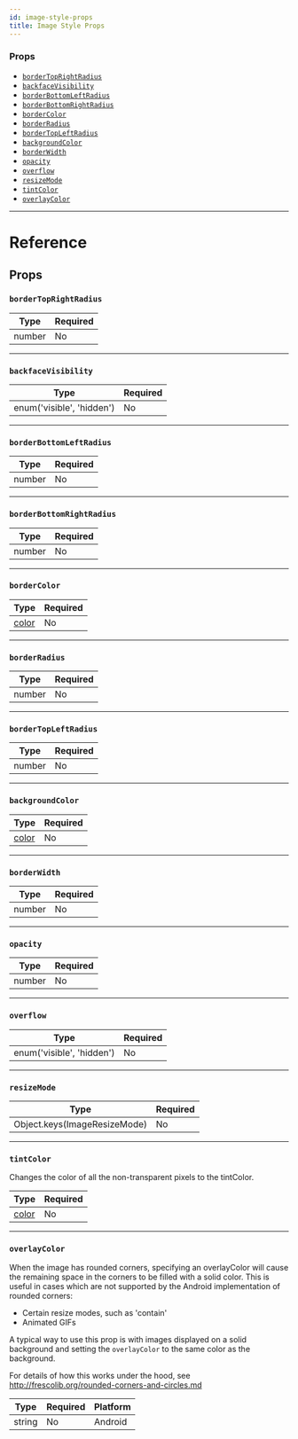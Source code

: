 ```yaml
---
id: image-style-props
title: Image Style Props
---
```


### Props

- [`borderTopRightRadius`](../image-style-props/#bordertoprightradius)
- [`backfaceVisibility`](../image-style-props/#backfacevisibility)
- [`borderBottomLeftRadius`](../image-style-props/#borderbottomleftradius)
- [`borderBottomRightRadius`](../image-style-props/#borderbottomrightradius)
- [`borderColor`](../image-style-props/#bordercolor)
- [`borderRadius`](../image-style-props/#borderradius)
- [`borderTopLeftRadius`](../image-style-props/#bordertopleftradius)
- [`backgroundColor`](../image-style-props/#backgroundcolor)
- [`borderWidth`](../image-style-props/#borderwidth)
- [`opacity`](../image-style-props/#opacity)
- [`overflow`](../image-style-props/#overflow)
- [`resizeMode`](../image-style-props/#resizemode)
- [`tintColor`](../image-style-props/#tintcolor)
- [`overlayColor`](../image-style-props/#overlaycolor)

---

# Reference

## Props

### `borderTopRightRadius`

| Type   | Required |
| ------ | -------- |
| number | No       |

---

### `backfaceVisibility`

| Type                      | Required |
| ------------------------- | -------- |
| enum('visible', 'hidden') | No       |

---

### `borderBottomLeftRadius`

| Type   | Required |
| ------ | -------- |
| number | No       |

---

### `borderBottomRightRadius`

| Type   | Required |
| ------ | -------- |
| number | No       |

---

### `borderColor`

| Type                | Required |
| ------------------- | -------- |
| [color](../colors/) | No       |

---

### `borderRadius`

| Type   | Required |
| ------ | -------- |
| number | No       |

---

### `borderTopLeftRadius`

| Type   | Required |
| ------ | -------- |
| number | No       |

---

### `backgroundColor`

| Type                | Required |
| ------------------- | -------- |
| [color](../colors/) | No       |

---

### `borderWidth`

| Type   | Required |
| ------ | -------- |
| number | No       |

---

### `opacity`

| Type   | Required |
| ------ | -------- |
| number | No       |

---

### `overflow`

| Type                      | Required |
| ------------------------- | -------- |
| enum('visible', 'hidden') | No       |

---

### `resizeMode`

| Type                         | Required |
| ---------------------------- | -------- |
| Object.keys(ImageResizeMode) | No       |

---

### `tintColor`

Changes the color of all the non-transparent pixels to the tintColor.

| Type                | Required |
| ------------------- | -------- |
| [color](../colors/) | No       |

---

### `overlayColor`

When the image has rounded corners, specifying an overlayColor will cause the remaining space in the corners to be filled with a solid color. This is useful in cases which are not supported by the Android implementation of rounded corners:

- Certain resize modes, such as 'contain'
- Animated GIFs

A typical way to use this prop is with images displayed on a solid background and setting the `overlayColor` to the same color as the background.

For details of how this works under the hood, see http://frescolib.org/rounded-corners-and-circles.md

| Type   | Required | Platform |
| ------ | -------- | -------- |
| string | No       | Android  |
